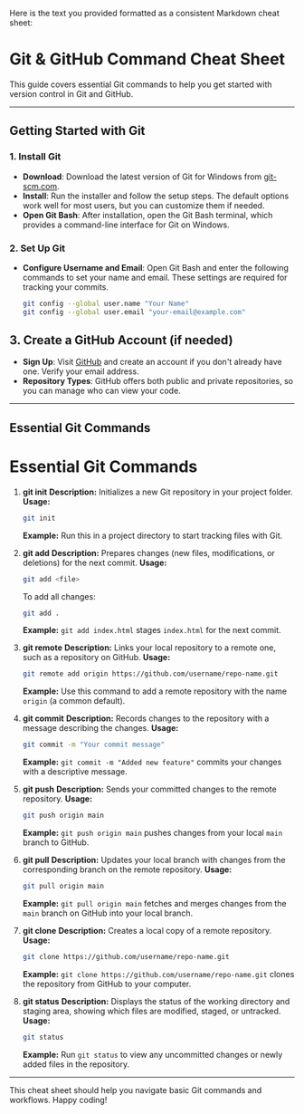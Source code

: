 Here is the text you provided formatted as a consistent Markdown cheat sheet:

# Git & GitHub Command Cheat Sheet

This guide covers essential Git commands to help you get started with version control in Git and GitHub.

---

## Getting Started with Git

### 1. Install Git

- **Download**: Download the latest version of Git for Windows from [git-scm.com](https://git-scm.com).
- **Install**: Run the installer and follow the setup steps. The default options work well for most users, but you can customize them if needed.
- **Open Git Bash**: After installation, open the Git Bash terminal, which provides a command-line interface for Git on Windows.

### 2. Set Up Git

- **Configure Username and Email**: Open Git Bash and enter the following commands to set your name and email. These settings are required for tracking your commits.

  ```bash
  git config --global user.name "Your Name"
  git config --global user.email "your-email@example.com"
  ```

## 3. Create a GitHub Account (if needed)

- **Sign Up**: Visit [GitHub](https://github.com/) and create an account if you don't already have one. Verify your email address.
- **Repository Types**: GitHub offers both public and private repositories, so you can manage who can view your code.

---

## Essential Git Commands

# Essential Git Commands

1. **git init**
   **Description:** Initializes a new Git repository in your project folder.
   **Usage:**

   ```bash
   git init
   ```

   **Example:** Run this in a project directory to start tracking files with Git.

2. **git add**
   **Description:** Prepares changes (new files, modifications, or deletions) for the next commit.
   **Usage:**

   ```bash
   git add <file>
   ```

   To add all changes:

   ```bash
   git add .
   ```

   **Example:** `git add index.html` stages `index.html` for the next commit.

3. **git remote**
   **Description:** Links your local repository to a remote one, such as a repository on GitHub.
   **Usage:**

   ```bash
   git remote add origin https://github.com/username/repo-name.git
   ```

   **Example:** Use this command to add a remote repository with the name `origin` (a common default).

4. **git commit**
   **Description:** Records changes to the repository with a message describing the changes.
   **Usage:**

   ```bash
   git commit -m "Your commit message"
   ```

   **Example:** `git commit -m "Added new feature"` commits your changes with a descriptive message.

5. **git push**
   **Description:** Sends your committed changes to the remote repository.
   **Usage:**

   ```bash
   git push origin main
   ```

   **Example:** `git push origin main` pushes changes from your local `main` branch to GitHub.

6. **git pull**
   **Description:** Updates your local branch with changes from the corresponding branch on the remote repository.
   **Usage:**

   ```bash
   git pull origin main
   ```

   **Example:** `git pull origin main` fetches and merges changes from the `main` branch on GitHub into your local branch.

7. **git clone**
   **Description:** Creates a local copy of a remote repository.
   **Usage:**

   ```bash
   git clone https://github.com/username/repo-name.git
   ```

   **Example:** `git clone https://github.com/username/repo-name.git` clones the repository from GitHub to your computer.

8. **git status**
   **Description:** Displays the status of the working directory and staging area, showing which files are modified, staged, or untracked.
   **Usage:**

   ```bash
   git status
   ```

   **Example:** Run `git status` to view any uncommitted changes or newly added files in the repository.

---

This cheat sheet should help you navigate basic Git commands and workflows. Happy coding!
